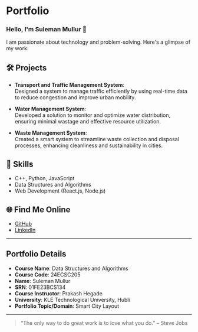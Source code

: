 # Portfolio

### Hello, I'm Suleman Mullur 👋

I am passionate about technology and problem-solving. Here's a glimpse of my work:

## 🛠️ Projects

- **Transport and Traffic Management System**:  
  Designed a system to manage traffic efficiently by using real-time data to reduce congestion and improve urban mobility.

- **Water Management System**:  
  Developed a solution to monitor and optimize water distribution, ensuring minimal wastage and effective resource utilization.

- **Waste Management System**:  
  Created a smart system to streamline waste collection and disposal processes, enhancing cleanliness and sustainability in cities.

## 🚀 Skills
- C++, Python, JavaScript
- Data Structures and Algorithms
- Web Development (React.js, Node.js)

## 🌐 Find Me Online
- [GitHub](https://github.com/your-github-username)
- [LinkedIn](https://linkedin.com/in/your-linkedin-profile)

---

## Portfolio Details

- **Course Name**: Data Structures and Algorithms  
- **Course Code**: 24ECSC205   
- **Name**: Suleman Mullur  
- **SRN**: 01FE23BCS134  
- **Course Instructor**: Prakash Hegade  
- **University**: KLE Technological University, Hubli  
- **Portfolio Topic/Domain**: Smart City  Layout   

---

> “The only way to do great work is to love what you do.” – Steve Jobs